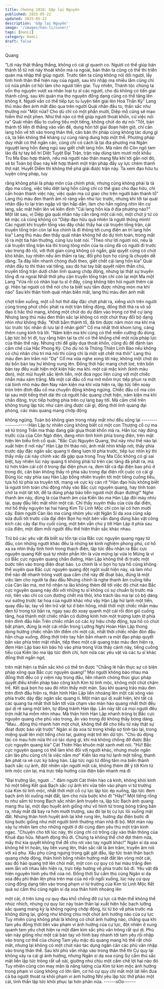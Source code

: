 ```yaml
---
title: Chương 1018: Gặp lại Nguyên
published: 2025-05-22
updated: 2025-05-22
description: 'Gặp lại Nguyên'
image: '/images/han-li/cover/'
tags: [HanLi]
category: HanLi
draft: false
---
```


Quang

"Lời này thật thẳng thắng, không có cái gì quanh co. Ngươi có thể
giúp bản thánh tổ từ nơi này thoát khốn mà ra ngoài, bản thân ta
cũng có thể thi triển quán ma nhập thể giúp ngươi. Trước tiên ta
cũng không nói dối ngươi, lấy tình hình thân thể hiện nay của
ngươi, sau khi nhập ma nhiều lắm cũng chỉ có nửa phần cơ hội
làm cho ngươi tiến giai. Tuy nhiên, Thánh tộc chúng ta vốn thọ
nguyên vượt xa nhân loại tu sĩ các ngươi, cho dù không có tiến
giai thành công, sau khi quán ma thọ nguyên đồng dạng cũng có
thể tăng lên không ít. Ngươi vẫn có thể tiếp tục tu luyện tiến giai
lên Hoá Thần Kỳ"
Lang thủ màu đen ánh mắt đảo qua trên người Quái nhân đầu to,
thần sắc như thường nói
"Một nửa? Cho dù chỉ có một phần mười, Diệp mỗ cũng sẽ mạo
hiểm thử một phen. Như thế nào có thể giúp ngươi thoát khốn, cứ
việc nói ra"
Quái nhân đầu to cuồng tiếu một tiếng, không chút do dự nói
"Tốt, bản thánh tổ liền đi thẳng vào vấn đề, dung hồn tới giai đoạn
hiện giờ, chỉ cần lang hồn về tới vào trong thân thể, căn bản thi
pháp cũng không tác dụng gì cả, ta liền không thể kháng cự cùng
nàng dung hợp một thể. Phương pháp duy nhất có thể ngăn cản,
cũng chỉ có cách là tại địa phương mà Ngân nguyệt lang hồn
đang ngủ say giết chết lang hồn. Mà năm đó Côn ngô tam lão đã
tự tay bố trí Diệt Tuyệt Đại Trận, trận này dùng tám mươi mốt
khẩu Tru Ma Đao hợp thành, nếu mà người nào thân mang Ma
khí tới gần nơi đó, sẽ bị Toàn bộ Đao này kết hợp thành một trận
pháp đầy uy lực chém thành thịt nát. Huyết Diễm thì không thể
phá giải được trận này. Ta xem đạo hữu tu luyện công pháp, tuy

rằng không phải là pháp môn của chính phái, nhưng cũng không
phải là tà đạo ma công, việc tiêu diệt lang hồn cũng chỉ có thể
giao cho đạo hữu, chỉ cần hoàn thành việc này, việc quán ma cứ
giao cho trên người bản thánh tổ"
Lang thủ màu đen thanh âm rõ ràng vẫn như lúc trước, nhưng khi
tới tai quái nhân đầu to lại tràn ngập vô tận hấp dẫn, làm cho hắn
ngóng nhìn lên cự lang, sắc mặt hiện lên vẻ kiên định
"Cái lang hồn kia ở địa phương nào?"
Một lát sau, vị Diệp gia quái nhân này cắn răng một cái nói, một
chút ý tứ cò kè mặc cả cũng không có
"Diệp đạo hữu quả nhiên là người thông minh! Các ngươi khi
truyền tống vào đây chắc thấy hai cái truyền tống trận, cái truyền
tống trận còn lại kia chính là đi thông tới cung điện an trí lang hồn
kia"
Lang thủ màu đen thấy quái nhân không hề do dự tính toán, trong
mắt lộ ra một tia hân thưởng, cũng lưu loát nói.
"Theo như lời ngươi nói, nếu là cái truyền tống trận kia thì trong
tông môn của ta cũng đã có người đi trước vào trong đó rồi, với
thời gian cũng không có ngắn, giải quyết cũng có chút khó khăn,
tuy nhiên nếu âm thầm ra tay, đối phó bọn họ cũng là chuyện dễ
dàng. Ta đây liền nhanh chóng đuổi theo, giết chết cái lang hồn
kia"
Quái nhân đầu to thì thào vài tiếng, sau đó hai tay bắt quyết niệm
thần chú, truyền tống trận dưới chân linh quang chớp động,
nhưng lại thật sự truyền tống đi ra ngoài
Nhất thời phụ cận truyền tống trận chỉ còn lại một Ma một Lang
"Vừa rồi có nhân loại tu sĩ ở đây, cũng không tiện hỏi ngươi thêm
cái gì. Hiện tại ngươi có thể nói cho ta biết sưu tầm được những
món ma khí nào"
Sau khi thân hình quái nhân biến mất, lang thủ màu đen ánh mắt

chợt trầm xuống, một cỗ hơi thở dày đặc chợt phát ra, xiềng xích
trên người cũng trong phút chốc phát ra một trận tiếng động, đồng
thời thả ra vô số đạo ô hắc thứ mang, không một chút do dự đâm
vào trong cơ thể cự lang
Nhưng lang thủ màu đen thần sắc lại không có một chút thay đổi
bộ dạng nhìn như không thấy.
"Khởi bẩm thánh tổ, đã tìm được năm món ma khí mà lúc trước
tộc nhân di lưu lại ở nhân giới!"
Cổ ma nhất thời khom lưng, càng thêm cung kính trả lời.
"Năm kiện ma khí cũng có thể miễn cưỡng đủ dùng. Lập tức bố trí
đi, tuy rằng hiện tại ta chỉ có thể khống chế một nửa pháp lực của
thân thể này. Nhưng chỉ để giãy dụa thoát khốn, cũng đủ để đánh
tan cấm chế của Hắc Phong Kỳ. Cho dù nó là Thông Thiên Linh
Bảo nếu không có chủ nhân chủ trì mà nói thì cũng chỉ là một vật
chết mà thôi"
Lang thủ màu đen âm trầm nói
"Dạ" Cổ ma vừa nghe xong lời này, không một chút do dự bốn
bàn tay hư không vung lên. Đồng thời hắc mang chợt loé, trên
bốn bàn tay đều xuất hiện một kiện hắc ma khí. một cái mặc kính
(kính màu đen), một mũi huyết sắc lệnh tiễn, một đoá ngọc liên
cùng với một chiếc nhẫn màu xám trắng.
Mà một cái đầu cổ ma mở mồm trực tiếp phun ra một cái bình
nhỏ màu đen
Nay năm kiện ma khí vừa hiện ra, lập tức liền xoay tròn trên đỉnh
đầu cổ ma chuyển động không ngừng.
Chiếc đầu cổ ma còn lại sau một tiếng thét dài thì cả người hắc
quang chợt hiện, năm kiện ma khí chấn động, trực tiếp hướng
phía trên cự lang bay tới.
Mà cấm chế trên không trung lập tức như cảm ứng được cái gì,
đồng thời linh quang đại phóng, các màu quang mang chớp động

không ngừng. Toàn bộ không gian trong nháy mắt như đều sống
lại
--------------------Hàn Lập tự nhiên cũng không biết có một con Thượng cổ cự ma
sẽ từ trong Trấn ma tháp đang giãi giụa thoát khốn mà ra. Hắn lúc
này đứng trước cửa của Côn Ngô điện, đang nhìn tình hình phía
trong điện, trên mặt hiện lên biểu tình cổ quái.
"Bắc Cực Nguyên Quang, thứ này như thế nào lại xuất hiện ở nơi
này"
Hàn Lập thì thào nói, ánh mắt nhìn khắp nơi, thấy phía trước dày
đặc ngân sắc quang ti đang lượn lờ phía trước, tiếp tục nhìn kỹ
thì thấy mấy cái này chính xác đã gặp qua trong Truỵ Ma Cốc
không có gì sai biệt, tuy nhiên lúc này quang ti không phải từ trên
các tảng đá phát ra, mà từ hơn trăm cái cột ở trong đại điện phun
ra, đem tất cả đại điện bao phủ ở trong đó, căn bản không thấy rõ
phía sâu trong đại điện rốt cuộc có cái gì
Đúng lúc này phía sau Hàn Lập bỗng nhiên truyền tới một tiếng
cuồng tiếu, tựa hồ từ phía xa truyền tới, mang vẻ cực kỳ càn rỡ
"Hàn đạo hữu không biết là ngươi tính toán chủ động nhảy vào
Bắc cực nguyên quang, hay tính toán chờ ta một lát tới, để ta
dùng pháp bảo tiễn ngươi một đoạn đường!"
Nghe thanh âm này, đúng là của thanh âm của Kiền lão ma
Hàn Lập đôi mày nhíu lại, quay đầu liếc mắt nhìn một cái.
Chỉ thấy xuyên thấu của cửa đại điện, mơ hồ thấy nguyên tại hai
hàng Kim Từ Linh Mộc chỉ còn lại có hơn mười cây. Đám người
Càn lão ma cùng nhóm yêu vật Ngân Sí dạ xoa cũng xắp sửa
đuổi tới trước cửa đại điện
Bọn họ một bên vẫn đang dùng bảo vật công kích các cây đại thụ
cuối cùng, một bên vẫn chú ý tới Hàn Lập ở phía sau cửa điện,
một đám mỗi người đều thể hiện thần sắc khác nhau.

Trừ bỏ các yêu vật đã biết sự tồn tại của Bắc cực nguyên quang
ngay từ đầu, còn những người khác đều là những kẻ kinh nghiệm
phong phú, cơ hồ xa xa nhìn thấy tình hình trong thạch điện, lập
tức đều nhận ra Bắc cực nguyên quang
Kết quả tự nhiên phần lớn là vừa mừng lại vừa lo
Mừng là vì có Bắc cực nguyên quang chắn đường, Hàn Lập
không thể đi trước một bước tiến vào trong điện đoạt bảo. Lo
chính là vì bọn họ tựa hồ cũng không thể xuyên qua Bắc cực
nguyên quang đột ngột xuất hiện này, và làm như thế nào để
nhanh tróng vượt qua cấm chế này để đoạt bảo, đúng là một việc
làm cho người ta đau đầu
Nhưng chính là nghe thanh âm cuồng tiếu của Càn lão ma, mơ
hồ nhận ra lão không thèm để tới việc đó chút nào
Bắc cực nguyên quang này đối với những tu sĩ không có sự
chuẩn bị trước mà nói, tiến vào chỉ có con đường chết mà thôi,
khó trách lão ma lại có bộ dáng vui sướng trước tai hoạ của
người khác như vậy
Hàn Lập hừ lạnh một tiến, quay đầu lại, tay vỗ lên trữ vật túi ở
bên hông, nhất thời một chiếc nhẫn màu đen từ trong túi bắn ra,
ngay sau đó xoay quanh một cái rồi đón gió cuồng tăng, hoá
thành một chiếc nhẫn có đường kính hơn một trượng lượn lờ
phía trên đỉnh đầu hắn
Trên chiếc nhẫn có các ký hiệu chớp động, tựa hồ có chút bất
phàm, đúng là một cái nhẫn trong Lưỡng Nghi Hoàn
Hàn Lập thong dong hướng chiếc nhẫn lớn điểm chỉ một cái, nhất
thời chiếc nhẫn đón đầu hắn chụp xuống, đồng thời trên tay hắn
bắn nhanh ra một đạo pháp quyết bắn vào phía trên mặt nhẫn,
tiếp theo một cái quang tráo màu đen hiện ra, đem Hàn Lập bao
kín bảo hộ vào phía trong
Vừa thấy cảnh này, tiếng cuồng tiếu của Kiền lão ma lập tức đình
chỉ, hơn nữa các yêu vật và các tu sĩ khác đồng thời ngẩn ngơ,

trên mặt hiện ra thần sắc khó có thể tin được
"Chẳng lẽ hắn thực sự có biện pháp xông qua Bắc cực nguyên
quang!"
Mọi người không bảo nhau mà đồng thời đều có ý niệm này trong
đầu, liền nhanh chóng thúc giục pháp quyết điều khiển pháp bảo
công kích Kim từ linh mộc, không một chút chậm trễ.
Kết quả bọn họ sau đó nhìn thấy một màn. Sau khi quang tráo
màu đen trên đỉnh đầu hiện ra, thân hình Hàn Lập liền nhoáng lên
một cái xông vào phía trước dày đặc ngân sắc quang ti. Một màn
quỉ dị xuất hiện, khi tất cả các quang tia nhất thời bắn tới vừa
chạm vào màn hào quang nhất thời đều quỉ dị rẽ sang một bên,
tự động tránh Hàn lập.
Lần này tất cả mọi người đều trợn mắt há mồm nhìn nhau.
Mà thân hình Hàn Lập nhanh tróng bị Bắc cực nguyên quang che
phủ vào trong, ẩn vào trong đó không thấy bóng dáng.
"Mau…động thủ nhanh hơn một chút, không thể để cho tiểu tử
này thật sự đoạt được bảo vật trước"
Ngân sí dạ xoa từ trong khiếp sợ tỉnh táo lại, trong miệng quát lên
một tiếng chói tai, gương mặt trở lên dữ tợn.
"Cho dù động tác có mau hơn nữa thì có tác dụng gì, khi mà
không chống đỡ được Bắc cực nguyên quang kia"
Cát Thiên Hào khuôn mặt xanh mét nói.
"Hừ! Bắc cực nguyên quang có thể làm khó đối với người khác,
nhưng muốn ngăn cản lão phu cũng chỉ là việc nằm mơ"
Kiền lão ma hừ lạnh một tiếng, thanh âm phát ra vẻ cực kỳ băng
hàn. Lập tức ngũ tử đồng tâm ma biến thành bạch sắc cự ảnh,
đột nhiên vặn người một cái, không thèm để ý tới Kim từ linh mộc
còn lại, mà trực tiếp hướng cửa điện bắn nhanh mà đi

"Đại trưởng lão, ngươi …"
đám người Cát thiên hào cả kinh, không khỏi kinh hô một tiếng
Kết quả Bạch sắc cự ảnh khi vừa tiến vào phạm vi từ trường của
Kim từ linh mộc, nhất thời một cỗ cự lực lập tức ép xuống, lập tức
đem bạch ảnh lôi xuống mặt đất, làm cho nửa bước khó đi
"Hây!" Một tiếng rống to như sấm từ trong Bạch sắc nhân ảnh
truyền ra, lập tức Bạch ảnh quang mang thu lại, một đạo huyết
ảnh giống như vô hình từ trong bóng trắng bắn ra, nháy mắt đã
bay ra hơn mười trượng, sau đó lại bị cự lực lôi xuống mặt đất.
Nhưng thân hình huyết ảnh lại khẽ rung lên, hướng đại điện bước
đi từng bước giống như một người bình thường nhàn nhã đi bộ.
Một màn này xảy tự nhiên làm cho những người ở đó cùng đám
yêu thú một trận kinh ngạc.
"Chuyện cho tới lúc này, thì cũng chỉ có trông cậy vào thần thông
của Khuê đạo hữu. Nhanh động thủ đi. Chúng ta không thể chờ
đợi thêm nữa, mấy thứ kia quyết không thể để cho rơi vào tay
người khác!"
Ngân sí dạ xoa không hề trì hoãn, tay liền vung lên, thần sắc rất
là âm trầm, truyền âm nói với xú phụ.
Xấu phụ cũng ngưng trọng gật gật đầu, lập tức toàn thân bạch
quang chớp động, thân hình bỗng nhiên hướng mặt đất lăn vòng
một cái, sau đó hào quang trở lên chói mắt, một con cự quy có
hai màu trắng đen xem lẫn với nhau liền hiện ra, trực tiếp hướng
về phía trước bò đi.
Yêu vật đã hiện nguyên hình yêu thể của nó.
Đồng thời Sư cầm thú cùng Ngân sí dạ xoa đều phi thân lên phía
trên mai của nó rồi ngồi xuống, lúc này cự quy cũng đồng dạng
tiến vào trong phạm vi từ trường của Kim từ Linh Mộc
Kết quả sư cầm thú cùng ngân sí dạ xoa thân hình nhoáng lên

một cái, ở trên lưng cự quy đau khổ chống đỡ cự lực cả thân thể
không thể nhúc nhích, nhưng cự quy lúc này toàn thân lại xuất
hiện hắc bạch lưỡng sắc quang mang kỳ lạ không ngừng chớp
động, từ từ bò về phía trước mà không dừng lại, giống như không
chịu một chút ảnh hưởng nào của cự lực
Tuy nhiên cũng không phải là không có chút ảnh hưởng nào,
chẳng qua khi tam yêu đồng thời tiến vào phạm vi ảnh hưởng của
cự lực, đột nhiên ở xung quanh tam yêu chợt hiện ra một đám
kim sắc phù văn trông rất quỉ dị. Phù văn này giống như một cái
bàn tay vô hình bay nhanh tới tam yêu rồi nhập vào trong cơ thể
của chúng
Tam yêu mặc dù quang mang hộ thể rất chói măt, nhưng lại
không có một chút nào tác dụng ngăn cản các phù văn nhập vào
trong thân thể. Sau khi phù văn nhập vào trong thân thể thì Cự
quy lại không xảy ra cái gì ảnh hưởng, nhưng Ngân sí dạ xoa
cùng Sư cầm thú sắc mặt liền lập tức trông rất uể oải, giường
như chịu một cấm chế lợi hại nào đó
Tuy nhiên cũng còn may mắn là năng lượng của Kim từ kim mộc
ảnh hưởng trong phạm vi cũng không có lớn lắm, cơ hồ cự quy
chỉ mất một lát liền đưa cả ba người thoát ra khỏi phạm vi ảnh
hưởng
Nhị yêu lập tức thở phào một cái, tinh thần lập tức khôi phục lại
hơn phân nửa.
------oOo------
